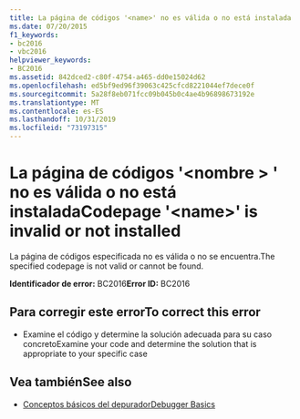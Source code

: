 ```yaml
---
title: La página de códigos '<name>' no es válida o no está instalada
ms.date: 07/20/2015
f1_keywords:
- bc2016
- vbc2016
helpviewer_keywords:
- BC2016
ms.assetid: 842dced2-c80f-4754-a465-dd0e15024d62
ms.openlocfilehash: ed5bf9ed96f39063c425cfcd8221044ef7dece0f
ms.sourcegitcommit: 5a28f8eb071fcc09b045b0c4ae4b96898673192e
ms.translationtype: MT
ms.contentlocale: es-ES
ms.lasthandoff: 10/31/2019
ms.locfileid: "73197315"
---
```

# <a name="codepage-name-is-invalid-or-not-installed"></a><span data-ttu-id="7e147-102">La página de códigos '\<nombre > ' no es válida o no está instalada</span><span class="sxs-lookup"><span data-stu-id="7e147-102">Codepage '\<name>' is invalid or not installed</span></span>
<span data-ttu-id="7e147-103">La página de códigos especificada no es válida o no se encuentra.</span><span class="sxs-lookup"><span data-stu-id="7e147-103">The specified codepage is not valid or cannot be found.</span></span>  
  
 <span data-ttu-id="7e147-104">**Identificador de error:** BC2016</span><span class="sxs-lookup"><span data-stu-id="7e147-104">**Error ID:** BC2016</span></span>  
  
## <a name="to-correct-this-error"></a><span data-ttu-id="7e147-105">Para corregir este error</span><span class="sxs-lookup"><span data-stu-id="7e147-105">To correct this error</span></span>  
  
- <span data-ttu-id="7e147-106">Examine el código y determine la solución adecuada para su caso concreto</span><span class="sxs-lookup"><span data-stu-id="7e147-106">Examine your code and determine the solution that is appropriate to your specific case</span></span>  
  
## <a name="see-also"></a><span data-ttu-id="7e147-107">Vea también</span><span class="sxs-lookup"><span data-stu-id="7e147-107">See also</span></span>

- [<span data-ttu-id="7e147-108">Conceptos básicos del depurador</span><span class="sxs-lookup"><span data-stu-id="7e147-108">Debugger Basics</span></span>](/visualstudio/debugger/debugger-feature-tour)
